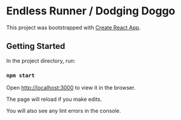 # Endless Runner / Dodging Doggo

This project was bootstrapped with [Create React App](https://github.com/facebook/create-react-app).

## Getting Started

In the project directory, run:

### `npm start`

Open [http://localhost:3000](http://localhost:3000) to view it in the browser.

The page will reload if you make edits.

You will also see any lint errors in the console.
